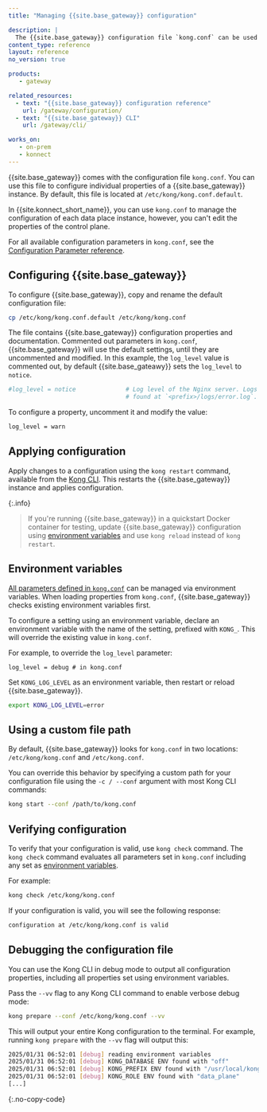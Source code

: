 ```yaml
---
title: "Managing {{site.base_gateway}} configuration"

description: |
  The {{site.base_gateway}} configuration file `kong.conf` can be used to configure individual properties of your {{site.base_gateway}} instance.
content_type: reference
layout: reference
no_version: true

products:
   - gateway

related_resources:
  - text: "{{site.base_gateway}} configuration reference"
    url: /gateway/configuration/
  - text: "{{site.base_gateway}} CLI"
    url: /gateway/cli/

works_on:
   - on-prem
   - konnect
---
```


{{site.base_gateway}} comes with the configuration file `kong.conf`. 
You can use this file to configure individual properties of a {{site.base_gateway}} instance. 
By default, this file is located at `/etc/kong/kong.conf.default`.

In {{site.konnect_short_name}}, you can use `kong.conf` to manage the configuration of each data place instance, 
however, you can't edit the properties of the control plane.

For all available configuration parameters in `kong.conf`, see the [Configuration Parameter reference](/gateway/configuration/). 

## Configuring {{site.base_gateway}}

To configure {{site.base_gateway}}, copy and rename the default configuration file: 

```bash
cp /etc/kong/kong.conf.default /etc/kong/kong.conf
```

The file contains {{site.base_gateway}} configuration properties and documentation. 
Commented out parameters in `kong.conf`, {{site.base_gateway}} will use the default settings, until they are uncommented and modified. 
In this example, the `log_level` value is commented out, by default {{site.base_gateawy}} sets the `log_level` to `notice`.

```bash
#log_level = notice              # Log level of the Nginx server. Logs are
                                 # found at `<prefix>/logs/error.log`.
```

To configure a property, uncomment it and modify the value:

```bash
log_level = warn
```

## Applying configuration

Apply changes to a configuration using the `kong restart` command, available from the [Kong CLI](/gateway/cli/).
This restarts the {{site.base_gateway}} instance and applies configuration.

{:.info}
> If you're running {{site.base_gateway}} in a quickstart Docker container for testing, update 
{{site.base_gateway}} configuration using [environment variables](#environment-variables)
and use `kong reload` instead of `kong restart`.

## Environment variables

[All parameters defined in `kong.conf`](/gateway/configuration/) 
can be managed via environment variables.
When loading properties from `kong.conf`, {{site.base_gateway}} checks existing
environment variables first.

To configure a setting using an environment variable, declare an environment
variable with the name of the setting, prefixed with `KONG_`. This will override the existing value in `kong.conf`.

For example, to override the `log_level` parameter:

```
log_level = debug # in kong.conf
```

Set `KONG_LOG_LEVEL` as an environment variable, then restart or reload {{site.base_gateway}}.

```bash
export KONG_LOG_LEVEL=error
```

## Using a custom file path

By default, {{site.base_gateway}} looks for `kong.conf` in two
locations: `/etc/kong/kong.conf` and `/etc/kong.conf`.

You can override this behavior by specifying a custom path for your
configuration file using the `-c / --conf` argument with most Kong CLI commands:

```bash
kong start --conf /path/to/kong.conf
```


## Verifying configuration

To verify that your configuration is valid, use `kong check` command. 
The `kong check` command evaluates all parameters set in `kong.conf`
including any set as [environment variables](#environment-variables).

For example:

```bash
kong check /etc/kong/kong.conf
```
If your configuration is valid, you will see the following response:

```bash
configuration at /etc/kong/kong.conf is valid
```

## Debugging the configuration file

You can use the Kong CLI in debug mode to output all configuration properties, 
including all properties set using environment variables.

Pass the `--vv` flag to any Kong CLI command to enable verbose debug mode:

```bash
kong prepare --conf /etc/kong/kong.conf --vv
```

This will output your entire Kong configuration to the terminal. 
For example, running `kong prepare` with the `--vv` flag will output this:
```sh
2025/01/31 06:52:01 [debug] reading environment variables
2025/01/31 06:52:01 [debug] KONG_DATABASE ENV found with "off"
2025/01/31 06:52:01 [debug] KONG_PREFIX ENV found with "/usr/local/kong"
2025/01/31 06:52:01 [debug] KONG_ROLE ENV found with "data_plane"
[...]
```
{:.no-copy-code}


